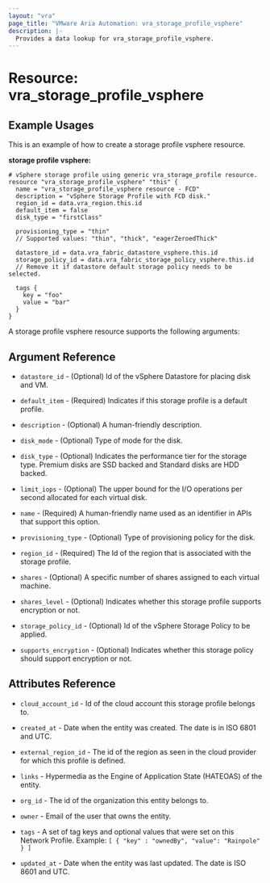```yaml
---
layout: "vra"
page_title: "VMware Aria Automation: vra_storage_profile_vsphere"
description: |-
  Provides a data lookup for vra_storage_profile_vsphere.
---
```


# Resource: vra_storage_profile_vsphere

## Example Usages

This is an example of how to create a storage profile vsphere resource.

**storage profile vsphere:**

```hcl
# vSphere storage profile using generic vra_storage_profile resource.
resource "vra_storage_profile_vsphere" "this" {
  name = "vra_storage_profile_vsphere resource - FCD"
  description = "vSphere Storage Profile with FCD disk."
  region_id = data.vra_region.this.id
  default_item = false
  disk_type = "firstClass"

  provisioning_type = "thin"
  // Supported values: "thin", "thick", "eagerZeroedThick"

  datastore_id = data.vra_fabric_datastore_vsphere.this.id
  storage_policy_id = data.vra_fabric_storage_policy_vsphere.this.id
  // Remove it if datastore default storage policy needs to be selected.

  tags {
    key = "foo"
    value = "bar"
  }
}
```

A storage profile vsphere resource supports the following arguments:

## Argument Reference

* `datastore_id` - (Optional) Id of the vSphere Datastore for placing disk and VM.

* `default_item` - (Required) Indicates if this storage profile is a default profile.

* `description` - (Optional) A human-friendly description.

* `disk_mode` - (Optional) Type of mode for the disk.

* `disk_type` - (Optional) Indicates the performance tier for the storage type. Premium disks are SSD backed and Standard disks are HDD backed.

* `limit_iops` - (Optional) The upper bound for the I/O operations per second allocated for each virtual disk.

* `name` - (Required) A human-friendly name used as an identifier in APIs that support this option.

* `provisioning_type` - (Optional) Type of provisioning policy for the disk.

* `region_id` - (Required) The Id of the region that is associated with the storage profile.

* `shares` - (Optional) A specific number of shares assigned to each virtual machine.

* `shares_level` - (Optional) Indicates whether this storage profile supports encryption or not.

* `storage_policy_id` - (Optional) Id of the vSphere Storage Policy to be applied.

* `supports_encryption` - (Optional) Indicates whether this storage policy should support encryption or not.

## Attributes Reference

* `cloud_account_id` - Id of the cloud account this storage profile belongs to.

* `created_at` - Date when the entity was created. The date is in ISO 6801 and UTC.

* `external_region_id` - The id of the region as seen in the cloud provider for which this profile is defined.

* `links` - Hypermedia as the Engine of Application State (HATEOAS) of the entity.

* `org_id` - The id of the organization this entity belongs to.

* `owner` - Email of the user that owns the entity.

* `tags` - A set of tag keys and optional values that were set on this Network Profile. Example: `[ { "key" : "ownedBy", "value": "Rainpole" } ]`

* `updated_at` - Date when the entity was last updated. The date is ISO 8601 and UTC.
